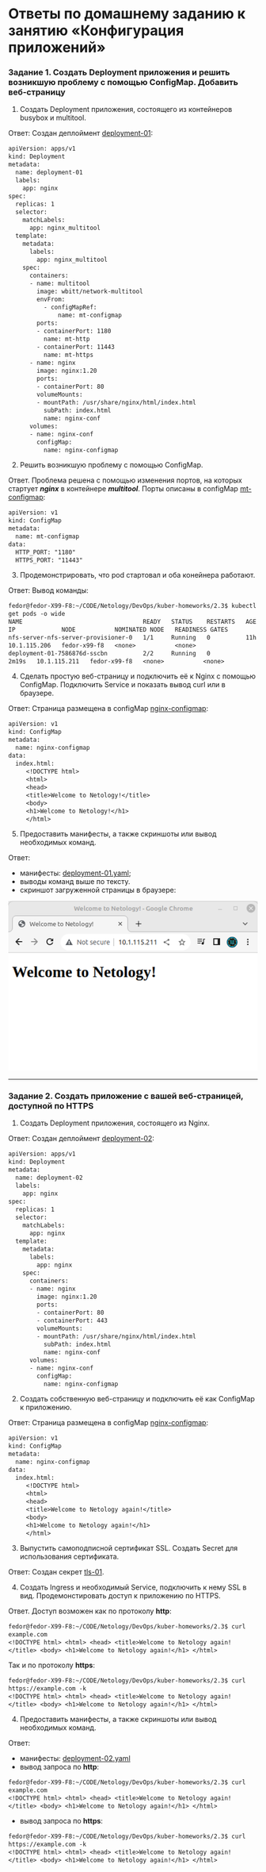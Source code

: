 # Ответы по домашнему заданию к занятию «Конфигурация приложений»

### Задание 1. Создать Deployment приложения и решить возникшую проблему с помощью ConfigMap. Добавить веб-страницу

1. Создать Deployment приложения, состоящего из контейнеров busybox и multitool.

Ответ: Создан деплоймент [deployment-01](https://github.com/fedor-metsger/kuber-homeworks/blob/077c9cb3a8ea52eb1858fd6daf137d7ac8c39471/2.3/deployment-01.yaml#L5):
```
apiVersion: apps/v1
kind: Deployment
metadata:
  name: deployment-01
  labels:
    app: nginx
spec:
  replicas: 1
  selector:
    matchLabels:
      app: nginx_multitool
  template:
    metadata:
      labels:
        app: nginx_multitool
    spec:
      containers:
      - name: multitool
        image: wbitt/network-multitool
        envFrom:
          - configMapRef:
              name: mt-configmap
        ports:
        - containerPort: 1180
          name: mt-http
        - containerPort: 11443
          name: mt-https
      - name: nginx
        image: nginx:1.20
        ports:
        - containerPort: 80
        volumeMounts:
        - mountPath: /usr/share/nginx/html/index.html
          subPath: index.html
          name: nginx-conf
      volumes:
      - name: nginx-conf
        configMap:
          name: nginx-configmap
```

2. Решить возникшую проблему с помощью ConfigMap.

Ответ. Проблема решена с помощью изменения портов, на которых стартует ***nginx*** в контейнере ***multitool***.
Порты описаны в configMap [mt-configmap](https://github.com/fedor-metsger/kuber-homeworks/blob/077c9cb3a8ea52eb1858fd6daf137d7ac8c39471/2.3/deployment-01.yaml#L47):
```
apiVersion: v1
kind: ConfigMap
metadata:
  name: mt-configmap
data:
  HTTP_PORT: "1180"
  HTTPS_PORT: "11443"
```
3. Продемонстрировать, что pod стартовал и оба конейнера работают.

Ответ: Вывод команды:
```
fedor@fedor-X99-F8:~/CODE/Netology/DevOps/kuber-homeworks/2.3$ kubectl get pods -o wide
NAME                                  READY   STATUS    RESTARTS   AGE     IP             NODE           NOMINATED NODE   READINESS GATES
nfs-server-nfs-server-provisioner-0   1/1     Running   0          11h     10.1.115.206   fedor-x99-f8   <none>           <none>
deployment-01-7586876d-sscbn          2/2     Running   0          2m19s   10.1.115.211   fedor-x99-f8   <none>           <none>
```
4. Сделать простую веб-страницу и подключить её к Nginx с помощью ConfigMap. Подключить Service и показать вывод curl или в браузере.

Ответ: Страница размещена в configMap [nginx-configmap](https://github.com/fedor-metsger/kuber-homeworks/blob/077c9cb3a8ea52eb1858fd6daf137d7ac8c39471/2.3/deployment-01.yaml#L57):
```
apiVersion: v1
kind: ConfigMap
metadata:
  name: nginx-configmap
data:
  index.html:
     <!DOCTYPE html>
     <html>
     <head>
     <title>Welcome to Netology!</title>
     <body>
     <h1>Welcome to Netology!</h1>
     </html>
```
5. Предоставить манифесты, а также скриншоты или вывод необходимых команд.

Ответ:
- манифесты: [deployment-01.yaml](deployment-01.yaml);
- выводы команд выше по тексту.
- скриншот загруженной страницы в браузере:
  
![](PIC001.png)

------

### Задание 2. Создать приложение с вашей веб-страницей, доступной по HTTPS 

1. Создать Deployment приложения, состоящего из Nginx.

Ответ: Создан деплоймент [deployment-02](https://github.com/fedor-metsger/kuber-homeworks/blob/7df79fedca8e339221d9cb71b6727eedbb4f2f5b/2.3/deployment-02.yaml#L5):
```
apiVersion: apps/v1
kind: Deployment
metadata:
  name: deployment-02
  labels:
    app: nginx
spec:
  replicas: 1
  selector:
    matchLabels:
      app: nginx
  template:
    metadata:
      labels:
        app: nginx
    spec:
      containers:
      - name: nginx
        image: nginx:1.20
        ports:
        - containerPort: 80
        - containerPort: 443
        volumeMounts:
        - mountPath: /usr/share/nginx/html/index.html
          subPath: index.html
          name: nginx-conf
      volumes:
      - name: nginx-conf
        configMap:
          name: nginx-configmap
```
2. Создать собственную веб-страницу и подключить её как ConfigMap к приложению.

Ответ: Страница размещена в configMap [nginx-configmap](https://github.com/fedor-metsger/kuber-homeworks/blob/7df79fedca8e339221d9cb71b6727eedbb4f2f5b/2.3/deployment-02.yaml#L80):
```
apiVersion: v1
kind: ConfigMap
metadata:
  name: nginx-configmap
data:
  index.html:
     <!DOCTYPE html>
     <html>
     <head>
     <title>Welcome to Netology again!</title>
     <body>
     <h1>Welcome to Netology again!</h1>
     </html>
```
3. Выпустить самоподписной сертификат SSL. Создать Secret для использования сертификата.

Ответ: Создан секрет [tls-01](https://github.com/fedor-metsger/kuber-homeworks/blob/7df79fedca8e339221d9cb71b6727eedbb4f2f5b/2.3/deployment-02.yaml#L101).

4. Создать Ingress и необходимый Service, подключить к нему SSL в вид. Продемонстировать доступ к приложению по HTTPS.

Ответ. Доступ возможен как по протоколу **http**:
```
fedor@fedor-X99-F8:~/CODE/Netology/DevOps/kuber-homeworks/2.3$ curl example.com
<!DOCTYPE html> <html> <head> <title>Welcome to Netology again!</title> <body> <h1>Welcome to Netology again!</h1> </html>
```
Так и по протоколу **https**:
```
fedor@fedor-X99-F8:~/CODE/Netology/DevOps/kuber-homeworks/2.3$ curl https://example.com -k
<!DOCTYPE html> <html> <head> <title>Welcome to Netology again!</title> <body> <h1>Welcome to Netology again!</h1> </html>
```
4. Предоставить манифесты, а также скриншоты или вывод необходимых команд.

Ответ:
- манифесты: [deployment-02.yaml](deployment-02.yaml)
- вывод запроса по **http**:
```
fedor@fedor-X99-F8:~/CODE/Netology/DevOps/kuber-homeworks/2.3$ curl example.com
<!DOCTYPE html> <html> <head> <title>Welcome to Netology again!</title> <body> <h1>Welcome to Netology again!</h1> </html>
```
- вывод запроса по **https**:
```
fedor@fedor-X99-F8:~/CODE/Netology/DevOps/kuber-homeworks/2.3$ curl https://example.com -k
<!DOCTYPE html> <html> <head> <title>Welcome to Netology again!</title> <body> <h1>Welcome to Netology again!</h1> </html>
```
